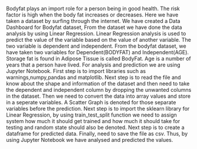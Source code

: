 Bodyfat plays an import role for a person being in good health. The risk factor is high when the body fat increases or decreases. Here we have taken a dataset by surfing through the internet. We have created a Data Dashboard for Bodyfat dataset, From the dataset we have done the data analysis by using Linear Regression. Linear Regression analysis is used to predict the value of the variable based on the value of another variable. The two variable is dependent and independent. From the bodyfat dataset, we have taken two variables for Dependent(BODYFAT) and Independent(AGE). Storage fat is found in Adipose Tissue is called BodyFat. Age is a number of years that a person have lived. For analysis and prediction we are using Jupyter Notebook. First step is to import libraries such as warnings,numpy,pandas and matplotlib. Next step is to read the file and know about the shape and information of the dataset and then need to take the dependent and independent column by dropping the unwanted columns in the dataset. Then we need to convert the data into array values and store in a seperate variables. A Scatter Graph is denoted for those separate variables before the prediction. Next step is to import the sklearn library for Linear Regression, by using train_test_split function we need to assign system how much it should get trained and how much it should take for testing and random state should also be denoted. Next step is to create a dataframe for predicted data. Finally, need to save the file as csv.
Thus, by using Jupyter Notebook we have analysed and predicted the values. 

   

